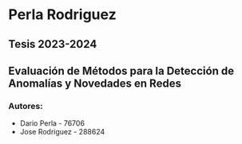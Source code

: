 # Perla Rodriguez

## Tesis 2023-2024

## Evaluación de Métodos para la Detección de Anomalías y Novedades en Redes

### Autores:

* Dario Perla - 76706 
* Jose Rodriguez - 288624